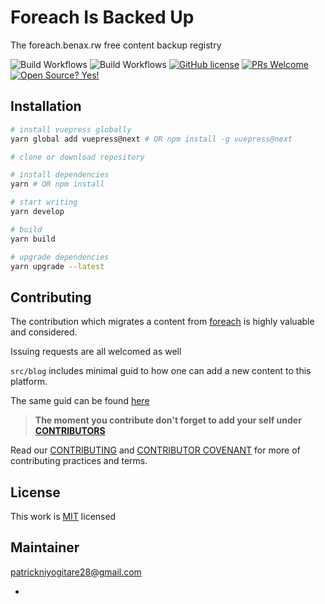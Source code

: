 # Foreach Is Backed Up

The foreach.benax.rw free content backup registry

![Build Workflows](https://github.com/PatrickNiyogitare28/foreach-is-backed-up/actions/workflows/build.yml/badge.svg)
![Build Workflows](https://github.com/PatrickNiyogitare28/foreach-is-backed-up/actions/workflows/codeql-analysis.yml/badge.svg)
[![GitHub license](https://img.shields.io/github/license/Naereen/StrapDown.js.svg)](https://github.com/PatrickNiyogitare28/foreach-is-backed-up/blob/master/LICENSE)
[![PRs Welcome](https://img.shields.io/badge/PRs-welcome-brightgreen.svg?style=flat-square)](https://github.com/PatrickNiyogitare28/foreach-is-backed-up/blob/master/CONTRIBUTION.md)
[![Open Source? Yes!](https://badgen.net/badge/Open%20Source%20%3F/Yes%21/blue?icon=github)](https://github.com/PatrickNiyogitare28/foreach-is-backed-up/blob/master/CONTRIBUTOR_COVENANT.md)


## Installation

```bash
# install vuepress globally
yarn global add vuepress@next # OR npm install -g vuepress@next

# clone or download repository

# install dependencies
yarn # OR npm install

# start writing
yarn develop

# build
yarn build

# upgrade dependencies
yarn upgrade --latest
```

## Contributing

The contribution which migrates a content from [foreach] is highly valuable and considered.

Issuing requests are all welcomed as well

`src/blog` includes minimal guid to how one can add a new content to this platform.

The same guid can be found [here](https://foreach-is-backed-up.vercel.app/blog/)

> **The moment you contribute don't forget to add your self under [CONTRIBUTORS](https://github.com/PatrickNiyogitare28/foreach-is-backed-up/commit/242f2bee00d11bfc2d072a44076c201aacc4cc88)**

Read our [CONTRIBUTING](https://github.com/PatrickNiyogitare28/foreach-is-backed-up/blob/master/CONTRIBUTORS.md) and [CONTRIBUTOR COVENANT](https://github.com/PatrickNiyogitare28/foreach-is-backed-up/blob/master/CONTRIBUTOR_COVENANT.md) for more of contributing practices and terms.



## License

This work is [MIT](https://github.com/PatrickNiyogitare28/foreach-is-backed-up/blob/master/LICENSE) licensed 

## Maintainer

patrickniyogitare28@gmail.com

- [foreach]: https://foreach.benax.rw
